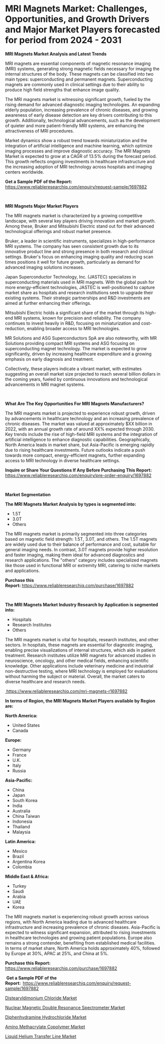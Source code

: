 <p><h1>MRI Magnets Market: Challenges, Opportunities, and Growth Drivers and Major Market Players forecasted for period from 2024 - 2031</h1></p><p><strong>MRI Magnets Market Analysis and Latest Trends</strong></p>
<p><p>MRI magnets are essential components of magnetic resonance imaging (MRI) systems, generating strong magnetic fields necessary for imaging the internal structures of the body. These magnets can be classified into two main types: superconducting and permanent magnets. Superconducting magnets are commonly used in clinical settings due to their ability to produce high field strengths that enhance image quality.</p><p>The MRI magnets market is witnessing significant growth, fueled by the rising demand for advanced diagnostic imaging technologies. An expanding elderly population, increasing prevalence of chronic diseases, and growing awareness of early disease detection are key drivers contributing to this growth. Additionally, technological advancements, such as the development of quieter and more patient-friendly MRI systems, are enhancing the attractiveness of MRI procedures.</p><p>Market dynamics show a robust trend towards miniaturization and the integration of artificial intelligence and machine learning, which optimize imaging processes and improve diagnostic accuracy. The MRI Magnets Market is expected to grow at a CAGR of 13.5% during the forecast period. This growth reflects ongoing investments in healthcare infrastructure and the increasing adoption of MRI technology across hospitals and imaging centers worldwide.</p></p>
<p><strong>Get a Sample PDF of the Report:&nbsp;</strong> <a href="https://www.reliableresearchiq.com/enquiry/request-sample/1697882?utm_campaign=1141&utm_medium=2&utm_source=Github&utm_content=ia&utm_term=03102024&utm_id=mri-magnets">https://www.reliableresearchiq.com/enquiry/request-sample/1697882</a></p>
<p>&nbsp;</p>
<p><strong>MRI Magnets Major Market Players</strong></p>
<p><p>The MRI magnets market is characterized by a growing competitive landscape, with several key players driving innovation and market growth. Among these, Bruker and Mitsubishi Electric stand out for their advanced technological offerings and robust market presence.</p><p>Bruker, a leader in scientific instruments, specializes in high-performance MRI systems. The company has seen consistent growth due to its innovative product line and strong presence in both research and clinical settings. Bruker's focus on enhancing imaging quality and reducing scan times positions it well for future growth, particularly as demand for advanced imaging solutions increases.</p><p>Japan Superconductor Technology, Inc. (JASTEC) specializes in superconducting materials used in MRI magnets. With the global push for more energy-efficient technologies, JASTEC is well-positioned to capture market share as hospitals and research institutions seek to upgrade their existing systems. Their strategic partnerships and R&D investments are aimed at further enhancing their offerings.</p><p>Mitsubishi Electric holds a significant share of the market through its high-end MRI systems, known for precision and reliability. The company continues to invest heavily in R&D, focusing on miniaturization and cost-reduction, enabling broader access to MRI technologies.</p><p>MR Solutions and ASG Superconductors SpA are also noteworthy, with MR Solutions providing compact MRI systems and ASG focusing on superconducting magnet technology. The market is expected to grow significantly, driven by increasing healthcare expenditure and a growing emphasis on early diagnosis and treatment.</p><p>Collectively, these players indicate a vibrant market, with estimates suggesting an overall market size projected to reach several billion dollars in the coming years, fueled by continuous innovations and technological advancements in MRI magnet systems.</p></p>
<p>&nbsp;</p>
<p><strong>What Are The Key Opportunities For MRI Magnets Manufacturers?</strong></p>
<p><p>The MRI magnets market is projected to experience robust growth, driven by advancements in healthcare technology and an increasing prevalence of chronic diseases. The market was valued at approximately $XX billion in 2022, with an annual growth rate of around XX% expected through 2030. Key trends include the rise of high-field MRI systems and the integration of artificial intelligence to enhance diagnostic capabilities. Geographically, North America leads in market share, but Asia-Pacific is emerging rapidly due to rising healthcare investments. Future outlooks indicate a push towards more compact, energy-efficient magnets, further expanding access to MRI technology in diverse healthcare settings.</p></p>
<p><strong>Inquire or Share Your Questions If Any Before Purchasing This Report:</strong> <a href="https://www.reliableresearchiq.com/enquiry/pre-order-enquiry/1697882?utm_campaign=1141&utm_medium=2&utm_source=Github&utm_content=ia&utm_term=03102024&utm_id=mri-magnets">https://www.reliableresearchiq.com/enquiry/pre-order-enquiry/1697882</a></p>
<p>&nbsp;</p>
<p><strong>Market Segmentation</strong></p>
<p><strong>The MRI Magnets Market Analysis by types is segmented into:</strong></p>
<p><ul><li>1.5T</li><li>3.0T</li><li>Others</li></ul></p>
<p><p>The MRI magnets market is primarily segmented into three categories based on magnetic field strength: 1.5T, 3.0T, and others. The 1.5T magnets are widely used due to their balance of performance and cost, suitable for general imaging needs. In contrast, 3.0T magnets provide higher resolution and faster imaging, making them ideal for advanced diagnostics and research applications. The "others" category includes specialized magnets like those used in functional MRI or extremity MRI, catering to niche markets and applications.</p></p>
<p><strong>Purchase this Report:&nbsp;</strong><a href="https://www.reliableresearchiq.com/purchase/1697882?utm_campaign=1141&utm_medium=2&utm_source=Github&utm_content=ia&utm_term=03102024&utm_id=mri-magnets">https://www.reliableresearchiq.com/purchase/1697882</a></p>
<p>&nbsp;</p>
<p><strong>The MRI Magnets Market Industry Research by Application is segmented into:</strong></p>
<p><ul><li>Hospitals</li><li>Research Institutes</li><li>Others</li></ul></p>
<p><p>The MRI magnets market is vital for hospitals, research institutes, and other sectors. In hospitals, these magnets are essential for diagnostic imaging, enabling precise visualizations of internal structures, which aids in patient treatment. Research institutes utilize MRI magnets for advanced studies in neuroscience, oncology, and other medical fields, enhancing scientific knowledge. Other applications include veterinary medicine and industrial non-destructive testing, where MRI technology is employed for evaluations without harming the subject or material. Overall, the market caters to diverse healthcare and research needs.</p></p>
<p><a href="https://www.reliableresearchiq.com/mri-magnets-r1697882?utm_campaign=1141&utm_medium=2&utm_source=Github&utm_content=ia&utm_term=03102024&utm_id=mri-magnets">&nbsp;https://www.reliableresearchiq.com/mri-magnets-r1697882</a></p>
<p><strong>In terms of Region, the MRI Magnets Market Players available by Region are:</strong></p>
<p>
    <p> <strong> North America: </strong>
        <ul>
            <li>United States</li>
            <li>Canada</li>
        </ul>
        </p> 
    <p> <strong> Europe: </strong>
        <ul>
            <li>Germany</li>
            <li>France</li>
            <li>U.K.</li>
            <li>Italy</li>
            <li>Russia</li>
        </ul>
        </p> 
    <p> <strong> Asia-Pacific: </strong>
        <ul>
            <li>China</li>
            <li>Japan</li>
            <li>South Korea</li>
            <li>India</li>
            <li>Australia</li>
            <li>China Taiwan</li>
            <li>Indonesia</li>
            <li>Thailand</li>
            <li>Malaysia</li>
        </ul>
        </p> 
    <p> <strong> Latin America: </strong>
        <ul>
            <li>Mexico</li>
            <li>Brazil</li>
            <li>Argentina Korea</li>
            <li>Colombia</li>
        </ul>
        </p> 
    <p> <strong> Middle East & Africa: </strong>
        <ul>
            <li>Turkey</li>
            <li>Saudi</li>
            <li>Arabia</li>
            <li>UAE</li>
            <li>Korea</li>
        </ul>
    </p>
    </p>
<p><p>The MRI magnets market is experiencing robust growth across various regions, with North America leading due to advanced healthcare infrastructure and increasing prevalence of chronic diseases. Asia-Pacific is expected to witness significant expansion, attributed to rising investments in healthcare technologies and growing patient populations. Europe also remains a strong contender, benefiting from established medical facilities. In terms of market share, North America holds approximately 40%, followed by Europe at 30%, APAC at 25%, and China at 5%.</p></p>
<p><strong>Purchase this Report: </strong><a href="https://www.reliableresearchiq.com/purchase/1697882?utm_campaign=1141&utm_medium=2&utm_source=Github&utm_content=ia&utm_term=03102024&utm_id=mri-magnets">https://www.reliableresearchiq.com/purchase/1697882</a></p>
<p>&nbsp;<strong>Get a Sample PDF of the Report:&nbsp;&nbsp;</strong><a href="https://www.reliableresearchiq.com/enquiry/request-sample/1697882?utm_campaign=1141&utm_medium=2&utm_source=Github&utm_content=ia&utm_term=03102024&utm_id=mri-magnets">https://www.reliableresearchiq.com/enquiry/request-sample/1697882</a></p>
<p><strong></strong></p>
<p><p><a href="https://www.linkedin.com/pulse/distearyldimonium-chloride-market-trends-growth-outlook-2024-exk3e?utm_campaign=1141&utm_medium=2&utm_source=Github&utm_content=ia&utm_term=03102024&utm_id=mri-magnets">Distearyldimonium Chloride Market</a></p><p><a href="https://github.com/FassouRP/Market-Research-Report-List-6/blob/main/nuclear-magnetic-double-resonance-spectrometer-market.md?utm_campaign=1141&utm_medium=2&utm_source=Github&utm_content=ia&utm_term=03102024&utm_id=mri-magnets">Nuclear Magnetic Double Resonance Spectrometer Market</a></p><p><a href="https://www.linkedin.com/pulse/diphenhydramine-hydrochloride-market2024-2031-industry-insights-ieoje?utm_campaign=1141&utm_medium=2&utm_source=Github&utm_content=ia&utm_term=03102024&utm_id=mri-magnets">Diphenhydramine Hydrochloride Market</a></p><p><a href="https://www.linkedin.com/pulse/unlocking-growth-potential-strategic-analysis-amino-methacrylate-23zqe?utm_campaign=1141&utm_medium=2&utm_source=Github&utm_content=ia&utm_term=03102024&utm_id=mri-magnets">Amino Methacrylate Copolymer Market</a></p><p><a href="https://www.linkedin.com/pulse/liquid-helium-transfer-line-market-trends-focusing-insight-grqfe?utm_campaign=1141&utm_medium=2&utm_source=Github&utm_content=ia&utm_term=03102024&utm_id=mri-magnets">Liquid Helium Transfer Line Market</a></p></p>